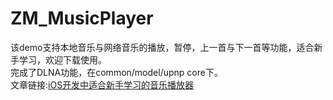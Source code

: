 # ZM_MusicPlayer
该demo支持本地音乐与网络音乐的播放，暂停，上一首与下一首等功能，适合新手学习，欢迎下载使用。</br>
完成了DLNA功能，在common/model/upnp core下。</br>
文章链接:[iOS开发中适合新手学习的音乐播放器](http://www.jianshu.com/p/caccb69d3dea)</br>

